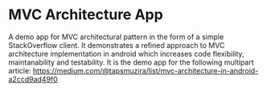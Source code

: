# MVC Architecture App
A demo app for MVC architectural pattern in the form of a simple StackOverflow client. It demonstrates a refined approach to MVC architecture implementation in android which increases code flexibility, maintanability and testability. It is the demo app for the following multipart article: https://medium.com/@tapsmuzira/list/mvc-architecture-in-android-a2ccd9ad49f0
